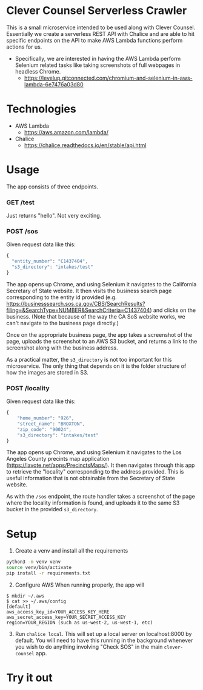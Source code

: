 # Clever Counsel Serverless Crawler

This is a small microservice intended to be used along with Clever Counsel. Essentially we create a serverless REST API with Chalice and are able to hit specific endpoints on the API to make AWS Lambda functions perform actions for us.

- Specifically, we are interested in having the AWS Lambda perform Selenium related tasks like taking screenshots of full webpages in headless Chrome.
  - https://levelup.gitconnected.com/chromium-and-selenium-in-aws-lambda-6e7476a03d80

# Technologies
- AWS Lambda
  - https://aws.amazon.com/lambda/
- Chalice
  - https://chalice.readthedocs.io/en/stable/api.html

# Usage

The app consists of three endpoints. 

### GET /test

Just returns "hello". Not very exciting.

### POST /sos

Given request data like this:

```js
{
  "entity_number": "C1437404",
  "s3_directory": "intakes/test"
}
```

The app opens up Chrome, and using Selenium it navigates to the California
Secretary of State website. It then visits the business search page
corresponding to the entity id provided (e.g.
https://businesssearch.sos.ca.gov/CBS/SearchResults?filing=&SearchType=NUMBER&SearchCriteria=C1437404)
and clicks on the business. (Note that because of the way the CA SoS website
works, we can't navigate to the business page directly.)

Once on the appropriate business page, the app takes a screenshot of the page,
uploads the screenshot to an AWS S3 bucket, and returns a link to the screenshot
along with the business address.

As a practical matter, the `s3_directory` is not too important for this
microservice. The only thing that depends on it is the folder structure of how
the images are stored in S3.

### POST /locality

Given request data like this:

```js
{
	"home_number": "926",
	"street_name": "BROXTON",
	"zip_code": "90024",
	"s3_directory": "intakes/test"
}
```

The app opens up Chrome, and using Selenium it navigates to the Los Angeles
County precints map application (https://lavote.net/apps/PrecinctsMaps/). It
then navigates through this app to retrieve the "locality" corresponding to the
address provided. This is useful information that is not obtainable from the
Secretary of State website.

As with the `/sos` endpoint, the route handler takes a screenshot of the page
where the locality information is found, and uploads it to the same S3 bucket in
the provided `s3_directory`.

# Setup
1.  Create a venv and install all the requirements

```sh
python3 -m venv venv
source venv/bin/activate
pip install -r requirements.txt
```

2. Configure AWS
When running properly, the app will 

```
$ mkdir ~/.aws
$ cat >> ~/.aws/config
[default]
aws_access_key_id=YOUR_ACCESS_KEY_HERE
aws_secret_access_key=YOUR_SECRET_ACCESS_KEY
region=YOUR_REGION (such as us-west-2, us-west-1, etc)
```
3. Run `chalice local`. This will set up a local server on localhost:8000 by default. You will need to have this running in the background whenever you wish to do anything involving "Check SOS" in the main `clever-counsel` app.

# Try it out


